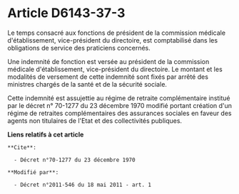 # Article D6143-37-3

Le temps consacré aux fonctions de président de la commission médicale d'établissement, vice-président du directoire, est
comptabilisé dans les obligations de service des praticiens concernés. 

Une indemnité de fonction est versée au président de la commission médicale d'établissement, vice-président du directoire. Le
montant et les modalités de versement de cette indemnité sont fixés par arrêté des ministres chargés de la santé et de la
sécurité sociale. 

Cette indemnité    est assujettie au régime de retraite complémentaire institué par le décret n° 70-1277 du 23 décembre 1970
modifié portant création d'un régime de retraites complémentaires des assurances sociales en faveur des agents non titulaires
de l'Etat et des collectivités publiques.

**Liens relatifs à cet article**

	**Cite**:

	  - Décret n°70-1277 du 23 décembre 1970

	**Modifié par**:

	  - Décret n°2011-546 du 18 mai 2011 - art. 1
